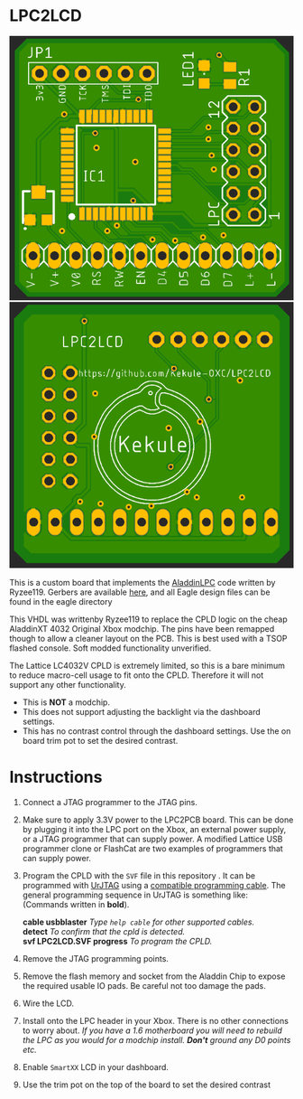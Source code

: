 ﻿
# LPC2LCD
![top of PCB](images/LPC2LCD_top.PNG)![bottom of PCB](images/LPC2LCD_bottom.PNG)

This is a custom board that implements the [AladdinLPC](https://github.com/Ryzee119/AladdinLCD) code written by Ryzee119. Gerbers are available [here](eagle/LPC2LCD_v1_gerbers.zip), and all Eagle design files can be found in the eagle directory

This VHDL was writtenby Ryzee119 to replace the CPLD logic on the cheap AladdinXT 4032 Original Xbox modchip.  The pins have been remapped though to allow a cleaner layout on the PCB.  This is best used with a TSOP flashed console. Soft modded functionality unverified.

The Lattice LC4032V CPLD  is extremely limited, so this is a bare minimum to reduce macro-cell usage to fit onto the CPLD. Therefore it will not support any other functionality.

-   This is **NOT** a modchip.
-   This does not support adjusting the backlight via the dashboard settings.
-   This has no contrast control through the dashboard settings. Use the on board trim pot to set the desired contrast.

# Instructions

1.  Connect a JTAG programmer to the JTAG pins.
    
2.  Make sure to apply 3.3V power to the LPC2PCB board. This can be done by plugging it into the LPC port on the Xbox, an external power supply, or a JTAG programmer that can supply power.  A modified Lattice USB programmer clone or FlashCat are two examples of programmers that can supply power.
    
3.  Program the CPLD with the  `SVF`  file in this repository . It can be programmed with  [UrJTAG](http://urjtag.org/)  using a  [compatible programming cable](http://urjtag.org/book/_system_requirements.html#_supported_jtag_adapters_cables). The general programming sequence in UrJTAG is something like: (Commands written in  **bold**).
    
    **cable usbblaster**  _Type  `help cable`  for other supported cables._  
    **detect**  _To confirm that the cpld is detected._  
    **svf LPC2LCD.SVF progress**  _To program the CPLD._
        
4.  Remove the JTAG programming points.
    
5.  Remove the flash memory and socket from the Aladdin Chip to expose the required usable IO pads. Be careful not too damage the pads.
    
6.  Wire the LCD.
    
7.  Install onto the LPC header in your Xbox. There is no other connections to worry about.  _If you have a 1.6 motherboard you will need to rebuild the LPC as you would for a modchip install.  **Don't**  ground any D0 points etc._
    
8.  Enable  `SmartXX`  LCD in your dashboard.
    
9.  Use the trim pot on the top of the board to set the desired contrast

